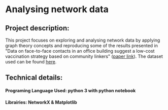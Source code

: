 # Analysing network data
## Project description:
This project focuses on exploring and analysing network data by applying graph theory concepts and reproducing some of the results presented in "Data on face-to-face contacts in an office building suggest a low-cost vaccination strategy based on community linkers" ([paper link](https://www.cambridge.org/core/journals/network-science/article/abs/data-on-facetoface-contacts-in-an-office-building-suggest-a-lowcost-vaccination-strategy-based-on-community-linkers/18AB49AB4F2AEA33CE7501F06ADBC8E8)). The dataset used can be found [here](http://www.sociopatterns.org/datasets/contacts-in-a-workplace/).

## Technical details:
#### Programing Language Used: python 3 with python notebook
#### Librairies: NetworkX & Matplotlib
